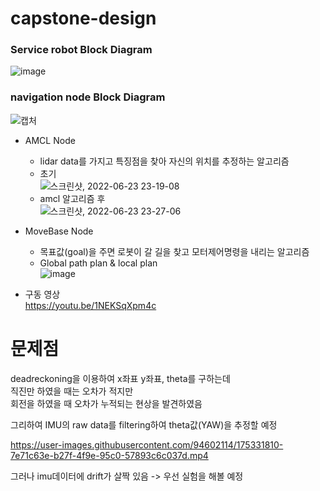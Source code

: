 # capstone-design  
### Service robot Block Diagram  
![image](https://user-images.githubusercontent.com/94602114/175318217-ec607ce4-3d4f-4d13-819b-c79d845eed28.png)

### navigation node Block Diagram  
![캡처](https://user-images.githubusercontent.com/94602114/175317866-de436de3-97ef-48f4-bdc5-c7f0723f87fb.PNG)
- AMCL Node  
  - lidar data를 가지고 특징점을 찾아 자신의 위치를 추정하는 알고리즘  
  - 초기  
![스크린샷, 2022-06-23 23-19-08](https://user-images.githubusercontent.com/94602114/175321758-4bb87b78-14c9-4028-9af3-bc452ef81cc8.png)
  - amcl 알고리즘 후  
![스크린샷, 2022-06-23 23-27-06](https://user-images.githubusercontent.com/94602114/175323423-8b2a0eca-ac7f-465e-9346-e68d694dab4e.png)

- MoveBase Node
  - 목표값(goal)을 주면 로봇이 갈 길을 찾고 모터제어명령을 내리는 알고리즘
  - Global path plan & local plan  
![image](https://user-images.githubusercontent.com/94602114/175328295-d821cbb6-3c05-4afa-8392-278c6792a0a8.png)

 - 구동 영상  
 https://youtu.be/1NEKSqXpm4c
 
 # 문제점  
 deadreckoning을 이용하여 x좌표 y좌표, theta를 구하는데  
 직진만 하였을 때는 오차가 적지만  
 회전을 하였을 때 오차가 누적되는 현상을 발견하였음  
 
 그리하여 IMU의 raw data를 filtering하여 theta값(YAW)을 추정할 예정
 

https://user-images.githubusercontent.com/94602114/175331810-7e71c63e-b27f-4f9e-95c0-57893c6c037d.mp4

그러나 imu데이터에 drift가 살짝 있음 -> 우선 실험을 해볼 예정
